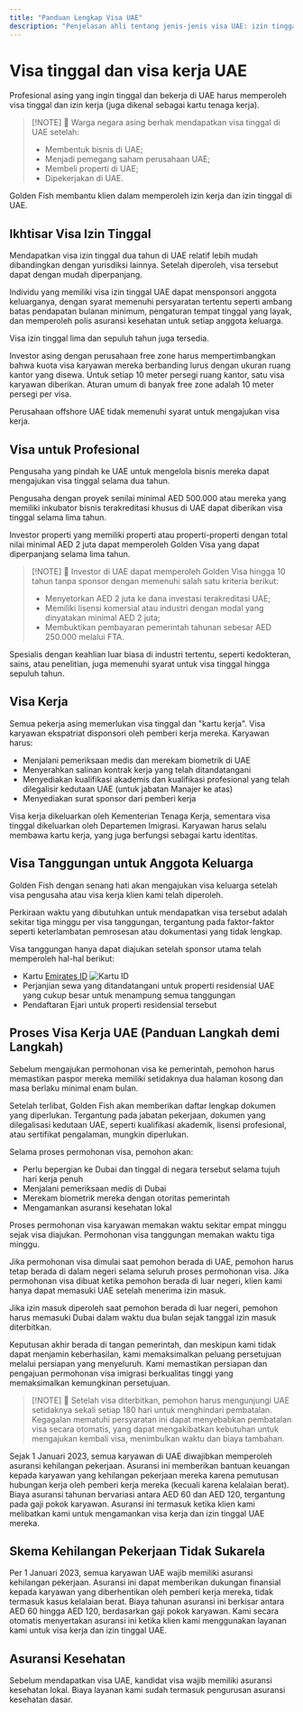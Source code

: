 ```yaml
---
title: "Panduan Lengkap Visa UAE"
description: "Penjelasan ahli tentang jenis-jenis visa UAE: izin tinggal, visa kerja, dan visa tanggungan. Semua yang perlu Anda ketahui tentang persyaratan dan prosesnya."
---
```


# Visa tinggal dan visa kerja UAE

Profesional asing yang ingin tinggal dan bekerja di UAE harus memperoleh visa tinggal dan izin kerja (juga dikenal sebagai kartu tenaga kerja).

> [!NOTE] 💚 Warga negara asing berhak mendapatkan visa tinggal di UAE setelah:
>
> - Membentuk bisnis di UAE;
> - Menjadi pemegang saham perusahaan UAE;
> - Membeli properti di UAE;
> - Dipekerjakan di UAE.

Golden Fish membantu klien dalam memperoleh izin kerja dan izin tinggal di UAE.

## Ikhtisar Visa Izin Tinggal

Mendapatkan visa izin tinggal dua tahun di UAE relatif lebih mudah dibandingkan dengan yurisdiksi lainnya. Setelah diperoleh, visa tersebut dapat dengan mudah diperpanjang.

Individu yang memiliki visa izin tinggal UAE dapat mensponsori anggota keluarganya, dengan syarat memenuhi persyaratan tertentu seperti ambang batas pendapatan bulanan minimum, pengaturan tempat tinggal yang layak, dan memperoleh polis asuransi kesehatan untuk setiap anggota keluarga.

Visa izin tinggal lima dan sepuluh tahun juga tersedia.

Investor asing dengan perusahaan free zone harus mempertimbangkan bahwa kuota visa karyawan mereka berbanding lurus dengan ukuran ruang kantor yang disewa. Untuk setiap 10 meter persegi ruang kantor, satu visa karyawan diberikan. Aturan umum di banyak free zone adalah 10 meter persegi per visa.

Perusahaan offshore UAE tidak memenuhi syarat untuk mengajukan visa kerja.

## Visa untuk Profesional

Pengusaha yang pindah ke UAE untuk mengelola bisnis mereka dapat mengajukan visa tinggal selama dua tahun.

Pengusaha dengan proyek senilai minimal AED 500.000 atau mereka yang memiliki inkubator bisnis terakreditasi khusus di UAE dapat diberikan visa tinggal selama lima tahun.

Investor properti yang memiliki properti atau properti-properti dengan total nilai minimal AED 2 juta dapat memperoleh Golden Visa yang dapat diperpanjang selama lima tahun.

> [!NOTE] 💚 Investor di UAE dapat memperoleh Golden Visa hingga 10 tahun tanpa sponsor dengan memenuhi salah satu kriteria berikut:
>
> - Menyetorkan AED 2 juta ke dana investasi terakreditasi UAE;
> - Memiliki lisensi komersial atau industri dengan modal yang dinyatakan minimal AED 2 juta;
> - Membuktikan pembayaran pemerintah tahunan sebesar AED 250.000 melalui FTA.

Spesialis dengan keahlian luar biasa di industri tertentu, seperti kedokteran, sains, atau penelitian, juga memenuhi syarat untuk visa tinggal hingga sepuluh tahun.

## Visa Kerja

Semua pekerja asing memerlukan visa tinggal dan "kartu kerja". Visa karyawan ekspatriat disponsori oleh pemberi kerja mereka. Karyawan harus:

- Menjalani pemeriksaan medis dan merekam biometrik di UAE
- Menyerahkan salinan kontrak kerja yang telah ditandatangani
- Menyediakan kualifikasi akademis dan kualifikasi profesional yang telah dilegalisir kedutaan UAE (untuk jabatan Manajer ke atas)
- Menyediakan surat sponsor dari pemberi kerja

Visa kerja dikeluarkan oleh Kementerian Tenaga Kerja, sementara visa tinggal dikeluarkan oleh Departemen Imigrasi. Karyawan harus selalu membawa kartu kerja, yang juga berfungsi sebagai kartu identitas.

## Visa Tanggungan untuk Anggota Keluarga

Golden Fish dengan senang hati akan mengajukan visa keluarga setelah visa pengusaha atau visa kerja klien kami telah diperoleh.

Perkiraan waktu yang dibutuhkan untuk mendapatkan visa tersebut adalah sekitar tiga minggu per visa tanggungan, tergantung pada faktor-faktor seperti keterlambatan pemrosesan atau dokumentasi yang tidak lengkap.

Visa tanggungan hanya dapat diajukan setelah sponsor utama telah memperoleh hal-hal berikut:

- Kartu [Emirates ID](https://u.ae/en/information-and-services/visa-and-emirates-id/emirates-id) ![Kartu ID](/img/ILONMASKID.webp)
- Perjanjian sewa yang ditandatangani untuk properti residensial UAE yang cukup besar untuk menampung semua tanggungan
- Pendaftaran Ejari untuk properti residensial tersebut

## Proses Visa Kerja UAE (Panduan Langkah demi Langkah)

Sebelum mengajukan permohonan visa ke pemerintah, pemohon harus memastikan paspor mereka memiliki setidaknya dua halaman kosong dan masa berlaku minimal enam bulan.

Setelah terlibat, Golden Fish akan memberikan daftar lengkap dokumen yang diperlukan. Tergantung pada jabatan pekerjaan, dokumen yang dilegalisasi kedutaan UAE, seperti kualifikasi akademik, lisensi profesional, atau sertifikat pengalaman, mungkin diperlukan.

Selama proses permohonan visa, pemohon akan:

- Perlu bepergian ke Dubai dan tinggal di negara tersebut selama tujuh hari kerja penuh
- Menjalani pemeriksaan medis di Dubai
- Merekam biometrik mereka dengan otoritas pemerintah
- Mengamankan asuransi kesehatan lokal

Proses permohonan visa karyawan memakan waktu sekitar empat minggu sejak visa diajukan. Permohonan visa tanggungan memakan waktu tiga minggu.

Jika permohonan visa dimulai saat pemohon berada di UAE, pemohon harus tetap berada di dalam negeri selama seluruh proses permohonan visa. Jika permohonan visa dibuat ketika pemohon berada di luar negeri, klien kami hanya dapat memasuki UAE setelah menerima izin masuk.

Jika izin masuk diperoleh saat pemohon berada di luar negeri, pemohon harus memasuki Dubai dalam waktu dua bulan sejak tanggal izin masuk diterbitkan.

Keputusan akhir berada di tangan pemerintah, dan meskipun kami tidak dapat menjamin keberhasilan, kami memaksimalkan peluang persetujuan melalui persiapan yang menyeluruh. Kami memastikan persiapan dan pengajuan permohonan visa imigrasi berkualitas tinggi yang memaksimalkan kemungkinan persetujuan.

> [!NOTE] 💚 Setelah visa diterbitkan, pemohon harus mengunjungi UAE setidaknya sekali setiap 180 hari untuk menghindari pembatalan.
> Kegagalan mematuhi persyaratan ini dapat menyebabkan pembatalan visa secara otomatis, yang dapat mengakibatkan kebutuhan untuk mengajukan kembali visa, menimbulkan waktu dan biaya tambahan.

Sejak 1 Januari 2023, semua karyawan di UAE diwajibkan memperoleh asuransi kehilangan pekerjaan. Asuransi ini memberikan bantuan keuangan kepada karyawan yang kehilangan pekerjaan mereka karena pemutusan hubungan kerja oleh pemberi kerja mereka (kecuali karena kelalaian berat). Biaya asuransi tahunan bervariasi antara AED 60 dan AED 120, tergantung pada gaji pokok karyawan. Asuransi ini termasuk ketika klien kami melibatkan kami untuk mengamankan visa kerja dan izin tinggal UAE mereka.

## Skema Kehilangan Pekerjaan Tidak Sukarela

Per 1 Januari 2023, semua karyawan UAE wajib memiliki asuransi kehilangan pekerjaan. Asuransi ini dapat memberikan dukungan finansial kepada karyawan yang diberhentikan oleh pemberi kerja mereka, tidak termasuk kasus kelalaian berat. Biaya tahunan asuransi ini berkisar antara AED 60 hingga AED 120, berdasarkan gaji pokok karyawan. Kami secara otomatis menyertakan asuransi ini ketika klien kami menggunakan layanan kami untuk visa kerja dan izin tinggal UAE.

## Asuransi Kesehatan

Sebelum mendapatkan visa UAE, kandidat visa wajib memiliki asuransi kesehatan lokal. Biaya layanan kami sudah termasuk pengurusan asuransi kesehatan dasar.
